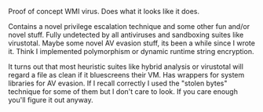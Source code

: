Proof of concept WMI virus. Does what it looks like it does.

Contains a novel privilege escalation technique and some other fun and/or novel stuff. Fully undetected by all antiviruses and sandboxing suites like virustotal. Maybe some novel AV evasion stuff, its been a while since I wrote it. Think I implemented polymorphism or dynamic runtime string encryption.

It turns out that most heuristic suites like hybrid analysis or virustotal will regard a file as clean if it bluescreens their VM. Has wrappers for system libraries for AV evasion. If I recall correctly I used the "stolen bytes" technique for some of them but I don't care to look. If you care enough you'll figure it out anyway.
